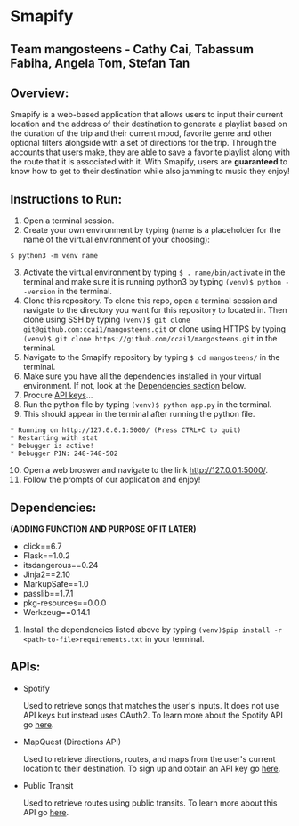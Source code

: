 # Smapify

## Team mangosteens - Cathy Cai, Tabassum Fabiha, Angela Tom, Stefan Tan

## Overview:
Smapify is a web-based application that allows users to input their current location and the address of their destination to generate a playlist based on the duration of the trip and their current mood, favorite genre and other optional filters alongside with a set of directions for the trip. Through the accounts that users make, they are able to save a favorite playlist along with the route that it is associated with it. With Smapify, users are **guaranteed** to know how to get to their destination while also jamming to music they enjoy!         

## Instructions to Run:
1. Open a terminal session.
2. Create your own environment by typing (name is a placeholder for the name of the virtual environment of your choosing):
```
$ python3 -m venv name
```
3. Activate the virtual environment by typing ```$ . name/bin/activate``` in the terminal and make sure it is running python3 by typing ```(venv)$ python --version``` in the terminal. 
4. Clone this repository. To clone this repo, open a terminal session and navigate to the directory you want for this repository to located in. Then clone using SSH by typing ```(venv)$ git clone git@github.com:ccai1/mangosteens.git``` or clone using HTTPS by typing ```(venv)$ git clone https://github.com/ccai1/mangosteens.git``` in the terminal.
5. Navigate to the Smapify repository by typing ```$ cd mangosteens/``` in the terminal. 
6. Make sure you have all the dependencies installed in your virtual environment. If not, look at the [Dependencies section](https://github.com/ccai1/mangosteens#dependencies) below.
7. Procure [API keys](https://github.com/ccai1/mangosteens#apis)... 
8. Run the python file by typing ```(venv)$ python app.py``` in the terminal. 
9. This should appear in the terminal after running the python file.   
```
* Running on http://127.0.0.1:5000/ (Press CTRL+C to quit)
* Restarting with stat
* Debugger is active!
* Debugger PIN: 248-748-502
```

10. Open a web broswer and navigate to the link http://127.0.0.1:5000/.
11. Follow the prompts of our application and enjoy!

## Dependencies: 
**(ADDING FUNCTION AND PURPOSE OF IT LATER)**
* click==6.7
* Flask==1.0.2
* itsdangerous==0.24
* Jinja2==2.10
* MarkupSafe==1.0
* passlib==1.7.1
* pkg-resources==0.0.0
* Werkzeug==0.14.1
1. Install the dependencies listed above by typing ```(venv)$pip install -r <path-to-file>requirements.txt``` in your terminal. 

## APIs:
* Spotify

   Used to retrieve songs that matches the user's inputs. It does not use API keys but instead uses OAuth2. To learn more about the Spotify API go [here](https://developer.spotify.com/web-api/). 
* MapQuest (Directions API)

   Used to retrieve directions, routes, and maps from the user's current location to their destination. To sign up and obtain an API key go [here](https://developer.mapquest.com/documentation/).  
* Public Transit

   Used to retrieve routes using public transits. To learn more about this API go [here](https://developer.here.com/documentation/transit/topics/what-is.html).
